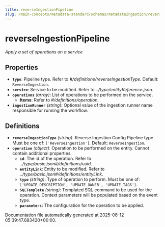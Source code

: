 ```yaml
---
title: reverseIngestionPipeline
slug: /main-concepts/metadata-standard/schemas/metadataingestion/reverseingestionpipeline
---
```


# reverseIngestionPipeline

*Apply a set of operations on a service*

## Properties

- **`type`**: Pipeline type. Refer to *#/definitions/reverseIngestionType*. Default: `ReverseIngestion`.
- **`service`**: Service to be modified. Refer to *../type/entityReference.json*.
- **`operations`** *(array)*: List of operations to be performed on the service.
  - **Items**: Refer to *#/definitions/operation*.
- **`ingestionRunner`** *(string)*: Optional value of the ingestion runner name responsible for running the workflow.
## Definitions

- **`reverseIngestionType`** *(string)*: Reverse Ingestion Config Pipeline type. Must be one of: `['ReverseIngestion']`. Default: `ReverseIngestion`.
- **`operation`** *(object)*: Operation to be performed on the entity. Cannot contain additional properties.
  - **`id`**: The id of the operation. Refer to *../type/basic.json#/definitions/uuid*.
  - **`entityLink`**: Entity to be modified. Refer to *../type/basic.json#/definitions/entityLink*.
  - **`type`** *(string)*: Type of operation to perform. Must be one of: `['UPDATE_DESCRIPTION', 'UPDATE_OWNER', 'UPDATE_TAGS']`.
  - **`SQLTemplate`** *(string)*: Templated SQL command to be used for the operation. Context parameters will be populated based on the event type.
  - **`parameters`**: The configuration for the operation to be applied.


Documentation file automatically generated at 2025-08-12 05:39:47.683420+00:00.
